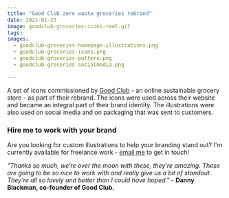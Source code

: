 ```yaml
---
title: "Good Club zero waste groceries rebrand"
date: 2021-01-23
image: goodclub-groceries-icons-reel.gif
tags:
images:
  - goodclub-groceries-homepage-illustrations.png
  - goodclub-groceries-icons.png
  - goodclub-groceries-pattern.png
  - goodclub-groceries-socialmedia.png

---
```


A set of icons commissioned by [Good Club](https://www.goodclub.co.uk/) - an online sustainable grocery store - as part of their rebrand. The icons were used across their website and became an integral part of their brand identity. The illustrations were also used on social media and on packaging that was sent to customers.

### Hire me to work with your brand
Are you looking for custom illustrations to help your branding stand out? I'm currently available for freelance work - [email me](mailto:vicky.hughes@hotmail.com) to get in touch!


*"Thanks so much, we’re over the moon with these, they’re amazing. These are going to be so nice to work with and really give us a bit of standout. They’re all so lovely and better than I could have hoped."* - **Danny Blackman, co-founder of Good Club.**